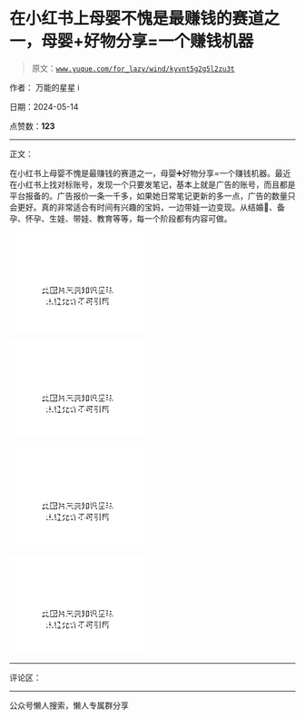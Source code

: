 # 在小红书上母婴不愧是最赚钱的赛道之一，母婴+好物分享=一个赚钱机器

> 原文：[`www.yuque.com/for_lazy/wind/kyvnt5g2g5l2zu3t`](https://www.yuque.com/for_lazy/wind/kyvnt5g2g5l2zu3t)

作者： 万能的星星 i

日期：2024-05-14

点赞数：**123**

* * *

正文：

在小红书上母婴不愧是最赚钱的赛道之一，母婴➕好物分享=一个赚钱机器。最近在小红书上找对标账号，发现一个只要发笔记，基本上就是广告的账号，而且都是平台报备的。广告报价一条一千多，如果她日常笔记更新的多一点，广告的数量只会更好。真的非常适合有时间有兴趣的宝妈，一边带娃一边变现。从结婚👰、备孕、怀孕、生娃、带娃、教育等等，每一个阶段都有内容可做。

![](img/944121a2475b1354697933cb64b23e69.png)

![](img/c5f54e727837acf91a3585b36d27c246.png)

![](img/7568c7e7e81dd353f25cce89e3668003.png)

![](img/52f5ff9201d725af39c767d2fe7f8f39.png)

* * *

评论区：

* * *

公众号懒人搜索，懒人专属群分享